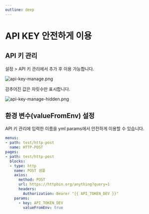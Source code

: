 ```yaml
---
outline: deep
---
```


# API KEY 안전하게 이용

## API 키 관리

설정 > API 키 관리에서 추가 후 이용 가능합니다.

![](https://files.readme.io/78fea8a-api-key-manage.png "api-key-manage.png")

감추어진 값은 자릿수만 표시합니다.

![](https://files.readme.io/5a97102-api-key-manage-hidden.png "api-key-manage-hidden.png")

## 환경 변수(valueFromEnv) 설정

API 키 관리에 입력한 이름을 yml params에서 안전하게 이용할 수 있습니다. 

```yaml
menus:
- path: test/http-post
  name: HTTP-POST
pages:
- path: test/http-post
  blocks:  
  - type: http
    name: POST 샘플
    axios:
      method: POST
      url: https://httpbin.org/anything?query=1
      headers:
        Authorization: Bearer "{{ API_TOKEN_DEV }}"
    params:
      - key: API_TOKEN_DEV
        valueFromEnv: true
```